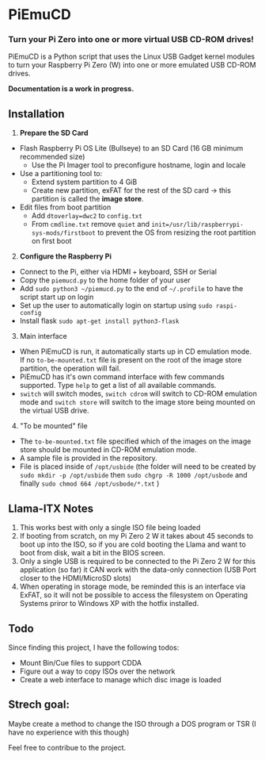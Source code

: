 # PiEmuCD

### Turn your Pi Zero into one or more virtual USB CD-ROM drives!

PiEmuCD is a Python script that uses the Linux USB Gadget kernel modules to turn your Raspberry Pi Zero (W) into one or more emulated USB CD-ROM drives.

**Documentation is a work in progress.**

## Installation

1. **Prepare the SD Card**

-   Flash Raspberry Pi OS Lite (Bullseye) to an SD Card (16 GB minimum recommended size)
    -   Use the Pi Imager tool to preconfigure hostname, login and locale
-   Use a partitioning tool to:
    -   Extend system partition to 4 GiB
    -   Create new partition, exFAT for the rest of the SD card -> this partition is called the **image store**.
-   Edit files from boot partition
    -   Add `dtoverlay=dwc2` to `config.txt`
    -   From `cmdline.txt` remove `quiet` and `init=/usr/lib/raspberrypi-sys-mods/firstboot` to prevent the OS from resizing the root partition on first boot

2. **Configure the Raspberry Pi**

-   Connect to the Pi, either via HDMI + keyboard, SSH or Serial
-   Copy the `piemucd.py` to the home folder of your user
-   Add `sudo python3 ~/piemucd.py` to the end of `~/.profile` to have the script start up on login
-   Set up the user to automatically login on startup using `sudo raspi-config`
-   Install flask `sudo apt-get install python3-flask`

3. Main interface

-   When PiEmuCD is run, it automatically starts up in CD emulation mode. If no `to-be-mounted.txt` file is present on the root of the image store partition, the operation will fail.
-   PiEmuCD has it's own command interface with few commands supported. Type `help` to get a list of all available commands.
-   `switch` will switch modes, `switch cdrom` will switch to CD-ROM emulation mode and `switch store` will switch to the image store being mounted on the virtual USB drive.

4. "To be mounted" file

-   The `to-be-mounted.txt` file specified which of the images on the image store should be mounted in CD-ROM emulation mode.
-   A sample file is provided in the repository.
-   File is placed inside of `/opt/usbide` (the folder will need to be created by `sudo mkdir -p /opt/usbide` then `sudo chgrp -R 1000 /opt/usbode` and finally `sudo chmod 664 /opt/usbode/*.txt` )

## Llama-ITX Notes
1. This works best with only a single ISO file being loaded
2. If booting from scratch, on my Pi Zero 2 W it takes about 45 seconds to boot up into the ISO, so if you are cold booting the Llama and want to boot from disk, wait a bit in the BIOS screen. 
3. Only a single USB is required to be connected to the Pi Zero 2 W for this application (so far) it CAN work with the data-only connection (USB Port closer to the HDMI/MicroSD slots)
4. When operating in storage mode, be reminded this is an interface via ExFAT, so it will not be possible to access the filesystem on Operating Systems priror to Windows XP with the hotfix installed.


## Todo
Since finding this project, I have the following todos:
- Mount Bin/Cue files to support CDDA 
- Figure out a way to copy ISOs over the network
- Create a web interface to manage which disc image is loaded

## Strech goal:
Maybe create a method to change the ISO through a DOS program or TSR (I have no experience with this though)

Feel free to contribue to the project.